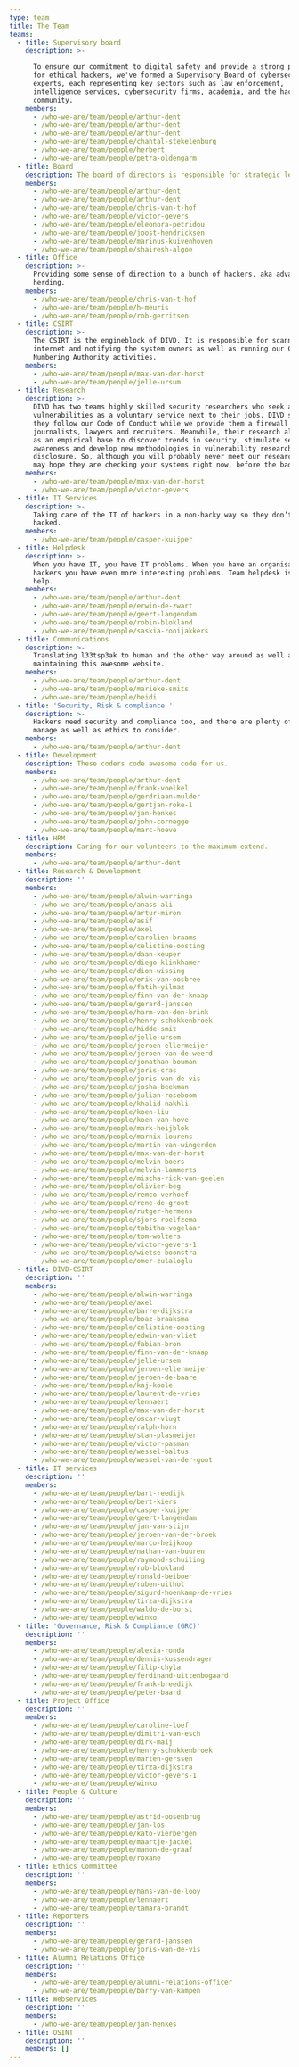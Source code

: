 ```yaml
---
type: team
title: The Team
teams:
  - title: Supervisory board
    description: >-

      To ensure our commitment to digital safety and provide a strong platform
      for ethical hackers, we've formed a Supervisory Board of cybersecurity
      experts, each representing key sectors such as law enforcement,
      intelligence services, cybersecurity firms, academia, and the hacker
      community.
    members:
      - /who-we-are/team/people/arthur-dent
      - /who-we-are/team/people/arthur-dent
      - /who-we-are/team/people/arthur-dent
      - /who-we-are/team/people/chantal-stekelenburg
      - /who-we-are/team/people/herbert
      - /who-we-are/team/people/petra-oldengarm
  - title: Board
    description: The board of directors is responsible for strategic leadership of DIVD.
    members:
      - /who-we-are/team/people/arthur-dent
      - /who-we-are/team/people/arthur-dent
      - /who-we-are/team/people/chris-van-t-hof
      - /who-we-are/team/people/victor-gevers
      - /who-we-are/team/people/eleonora-petridou
      - /who-we-are/team/people/joost-hendricksen
      - /who-we-are/team/people/marinus-kuivenhoven
      - /who-we-are/team/people/shairesh-algoe
  - title: Office
    description: >-
      Providing some sense of direction to a bunch of hackers, aka advanced cat
      herding.
    members:
      - /who-we-are/team/people/chris-van-t-hof
      - /who-we-are/team/people/h-meuris
      - /who-we-are/team/people/rob-gerritsen
  - title: CSIRT
    description: >-
      The CSIRT is the engineblock of DIVD. It is responsible for scanning the
      internet and notifying the system owners as well as running our CVE
      Numbering Authority activities.
    members:
      - /who-we-are/team/people/max-van-der-horst
      - /who-we-are/team/people/jelle-ursum
  - title: Research
    description: >-
      DIVD has two teams highly skilled security researchers who seek and report
      vulnerabilities as a voluntary service next to their jobs. DIVD sees to it
      they follow our Code of Conduct while we provide them a firewall for
      journalists, lawyers and recruiters. Meanwhile, their research also serves
      as an empirical base to discover trends in security, stimulate security
      awareness and develop new methodologies in vulnerability research and
      disclosure. So, although you will probably never meet our researchers, you
      may hope they are checking your systems right now, before the bad guys do…
    members:
      - /who-we-are/team/people/max-van-der-horst
      - /who-we-are/team/people/victor-gevers
  - title: IT Services
    description: >-
      Taking care of the IT of hackers in a non-hacky way so they don’t get
      hacked.
    members:
      - /who-we-are/team/people/casper-kuijper
  - title: Helpdesk
    description: >-
      When you have IT, you have IT problems. When you have an organisation of
      hackers you have even more interesting problems. Team helpdesk is here to
      help.
    members:
      - /who-we-are/team/people/arthur-dent
      - /who-we-are/team/people/erwin-de-zwart
      - /who-we-are/team/people/geert-langendam
      - /who-we-are/team/people/robin-blokland
      - /who-we-are/team/people/saskia-rooijakkers
  - title: Communications
    description: >-
      Translating l33tsp3ak to human and the other way around as well as
      maintaining this awesome website.
    members:
      - /who-we-are/team/people/arthur-dent
      - /who-we-are/team/people/marieke-smits
      - /who-we-are/team/people/heidi
  - title: 'Security, Risk & compliance '
    description: >-
      Hackers need security and compliance too, and there are plenty of risks to
      manage as well as ethics to consider.
    members:
      - /who-we-are/team/people/arthur-dent
  - title: Development
    description: These coders code awesome code for us.
    members:
      - /who-we-are/team/people/arthur-dent
      - /who-we-are/team/people/frank-voelkel
      - /who-we-are/team/people/gerdriaan-mulder
      - /who-we-are/team/people/gertjan-roke-1
      - /who-we-are/team/people/jan-henkes
      - /who-we-are/team/people/john-cornegge
      - /who-we-are/team/people/marc-hoeve
  - title: HRM
    description: Caring for our volunteers to the maximum extend.
    members:
      - /who-we-are/team/people/arthur-dent
  - title: Research & Development
    description: ''
    members:
      - /who-we-are/team/people/alwin-warringa
      - /who-we-are/team/people/anass-ali
      - /who-we-are/team/people/artur-miron
      - /who-we-are/team/people/asif
      - /who-we-are/team/people/axel
      - /who-we-are/team/people/carolien-braams
      - /who-we-are/team/people/celistine-oosting
      - /who-we-are/team/people/daan-keuper
      - /who-we-are/team/people/diego-klinkhamer
      - /who-we-are/team/people/dion-wissing
      - /who-we-are/team/people/erik-van-oosbree
      - /who-we-are/team/people/fatih-yilmaz
      - /who-we-are/team/people/finn-van-der-knaap
      - /who-we-are/team/people/gerard-janssen
      - /who-we-are/team/people/harm-van-den-brink
      - /who-we-are/team/people/henry-schokkenbroek
      - /who-we-are/team/people/hidde-smit
      - /who-we-are/team/people/jelle-ursem
      - /who-we-are/team/people/jeroen-ellermeijer
      - /who-we-are/team/people/jeroen-van-de-weerd
      - /who-we-are/team/people/jonathan-bouman
      - /who-we-are/team/people/joris-cras
      - /who-we-are/team/people/joris-van-de-vis
      - /who-we-are/team/people/josha-beekman
      - /who-we-are/team/people/julian-roseboom
      - /who-we-are/team/people/khalid-nakhli
      - /who-we-are/team/people/koen-liu
      - /who-we-are/team/people/koen-van-hove
      - /who-we-are/team/people/mark-heijblok
      - /who-we-are/team/people/marnix-lourens
      - /who-we-are/team/people/martin-van-wingerden
      - /who-we-are/team/people/max-van-der-horst
      - /who-we-are/team/people/melvin-boers
      - /who-we-are/team/people/melvin-lammerts
      - /who-we-are/team/people/mischa-rick-van-geelen
      - /who-we-are/team/people/olivier-beg
      - /who-we-are/team/people/remco-verhoef
      - /who-we-are/team/people/rene-de-groot
      - /who-we-are/team/people/rutger-hermens
      - /who-we-are/team/people/sjors-roelfzema
      - /who-we-are/team/people/tabitha-vogelaar
      - /who-we-are/team/people/tom-wolters
      - /who-we-are/team/people/victor-gevers-1
      - /who-we-are/team/people/wietse-boonstra
      - /who-we-are/team/people/omer-zulaloglu
  - title: DIVD-CSIRT
    description: ''
    members:
      - /who-we-are/team/people/alwin-warringa
      - /who-we-are/team/people/axel
      - /who-we-are/team/people/barre-dijkstra
      - /who-we-are/team/people/boaz-braaksma
      - /who-we-are/team/people/celistine-oosting
      - /who-we-are/team/people/edwin-van-vliet
      - /who-we-are/team/people/fabian-bron
      - /who-we-are/team/people/finn-van-der-knaap
      - /who-we-are/team/people/jelle-ursem
      - /who-we-are/team/people/jeroen-ellermeijer
      - /who-we-are/team/people/jeroen-de-baare
      - /who-we-are/team/people/kaj-koole
      - /who-we-are/team/people/laurent-de-vries
      - /who-we-are/team/people/lennaert
      - /who-we-are/team/people/max-van-der-horst
      - /who-we-are/team/people/oscar-vlugt
      - /who-we-are/team/people/ralph-horn
      - /who-we-are/team/people/stan-plasmeijer
      - /who-we-are/team/people/victor-pasman
      - /who-we-are/team/people/wessel-baltus
      - /who-we-are/team/people/wessel-van-der-goot
  - title: IT services
    description: ''
    members:
      - /who-we-are/team/people/bart-reedijk
      - /who-we-are/team/people/bert-kiers
      - /who-we-are/team/people/casper-kuijper
      - /who-we-are/team/people/geert-langendam
      - /who-we-are/team/people/jan-van-stijn
      - /who-we-are/team/people/jeroen-van-der-broek
      - /who-we-are/team/people/marco-heijkoop
      - /who-we-are/team/people/nathan-van-buuren
      - /who-we-are/team/people/raymond-schuiling
      - /who-we-are/team/people/rob-blokland
      - /who-we-are/team/people/ronald-beiboer
      - /who-we-are/team/people/ruben-uithol
      - /who-we-are/team/people/sigurd-hoenkamp-de-vries
      - /who-we-are/team/people/tirza-dijkstra
      - /who-we-are/team/people/waldo-de-borst
      - /who-we-are/team/people/winko
  - title: 'Governance, Risk & Compliance (GRC)'
    description: ''
    members:
      - /who-we-are/team/people/alexia-ronda
      - /who-we-are/team/people/dennis-kussendrager
      - /who-we-are/team/people/filip-chyla
      - /who-we-are/team/people/ferdinand-uittenbogaard
      - /who-we-are/team/people/frank-breedijk
      - /who-we-are/team/people/peter-baard
  - title: Project Office
    description: ''
    members:
      - /who-we-are/team/people/caroline-loef
      - /who-we-are/team/people/dimitri-van-esch
      - /who-we-are/team/people/dirk-maij
      - /who-we-are/team/people/henry-schokkenbroek
      - /who-we-are/team/people/marten-gerssen
      - /who-we-are/team/people/tirza-dijkstra
      - /who-we-are/team/people/victor-gevers-1
      - /who-we-are/team/people/winko
  - title: People & Culture
    description: ''
    members:
      - /who-we-are/team/people/astrid-oosenbrug
      - /who-we-are/team/people/jan-los
      - /who-we-are/team/people/kato-vierbergen
      - /who-we-are/team/people/maartje-jackel
      - /who-we-are/team/people/manon-de-graaf
      - /who-we-are/team/people/roxane
  - title: Ethics Committee
    description: ''
    members:
      - /who-we-are/team/people/hans-van-de-looy
      - /who-we-are/team/people/lennaert
      - /who-we-are/team/people/tamara-brandt
  - title: Reporters
    description: ''
    members:
      - /who-we-are/team/people/gerard-janssen
      - /who-we-are/team/people/joris-van-de-vis
  - title: Alumni Relations Office
    description: ''
    members:
      - /who-we-are/team/people/alumni-relations-officer
      - /who-we-are/team/people/barry-van-kampen
  - title: Webservices
    description: ''
    members:
      - /who-we-are/team/people/jan-henkes
  - title: OSINT
    description: ''
    members: []
---
```

